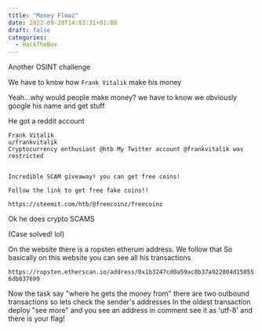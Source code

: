 ```yaml
---
title: "Money Flowz"
date: 2022-09-20T14:03:31+01:00
draft: false
categories:
  - HackTheBox
---
```


Another OSINT challenge

We have to know how `Frank Vitalik` make his money

Yeah...why would people make money? we have to know
we obviously google his name and get stuff

He got a reddit account

```text
Frank Vitalik
u/frankvitalik
Cryptocurrency enthusiast @htb My Twitter account @frankvitalik was restricted


Incredible SCAM giveaway! you can get free coins!

Follow the link to get free fake coins!!

https://steemit.com/htb/@freecoinz/freecoinz

```

Ok he does crypto SCAMS

(Case solved! lol)

On the website there is a ropsten etherum address. We follow that
So basically on this website you can see all his transactions

`https://ropsten.etherscan.io/address/0x1b3247cd0a59ac8b37a922804d150556db837699`

Now the task say "where he gets the money from"
there are two outbound transactions
so lets check the sender's addresses
In the oldest transaction deploy "see more" and you see an address in comment
see it as 'utf-8' and there is your flag!

